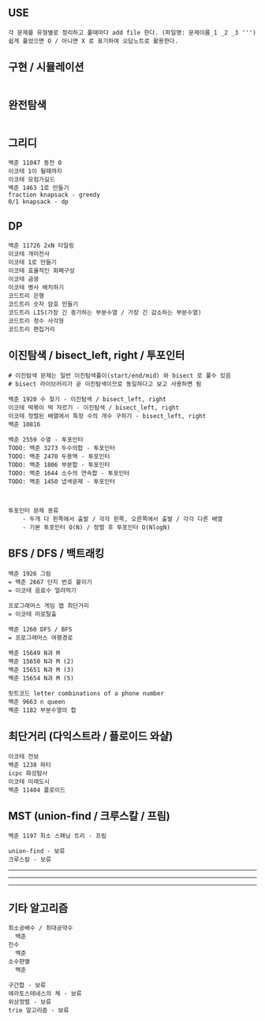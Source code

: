 ## USE
```
각 문제를 유형별로 정리하고 풀때마다 add file 한다. (파일명: 문제이름_1 _2 _3 ''')
쉽게 풀었으면 O / 아니면 X 로 표기하여 오답노트로 활용한다.

```

## 구현 / 시뮬레이션 
```
```

## 완전탐색
```
```

## 그리디
```
백준 11047 동전 0
이코테 1이 될때까지
이코테 모험가길드
백준 1463 1로 만들기
fraction knapsack - greedy
0/1 knapsack - dp

```

## DP
```
백준 11726 2xN 타일링
이코테 개미전사
이코테 1로 만들기
이코테 효율적인 화폐구성
이코테 금광
이코테 병사 배치하기
코드트리 은행
코드트리 숫자 암호 만들기
코드트리 LIS(가장 긴 증가하는 부분수열 / 가장 긴 감소하는 부분수열)
코드트리 정수 사각형
코드트리 편집거리

```

## 이진탐색 / bisect_left, right / 투포인터
```
# 이진탐색 문제는 일반 이진탐색풀이(start/end/mid) 와 bisect 로 풀수 있음
# bisect 라이브러리가 곧 이진탐색이므로 동일하다고 보고 사용하면 됨

백준 1920 수 찾기 - 이진탐색 / bisect_left, right
이코테 떡볶이 떡 자르기 - 이진탐색 / bisect_left, right
이코테 정렬된 배열에서 특정 수의 개수 구하기 - bisect_left, right
백준 10816

백준 2559 수열 - 투포인터
TODO: 백준 3273 두수의합 - 투포인터
TODO: 백준 2470 두용액 - 투포인터
TODO: 백준 1806 부분합 - 투포인터
TODO: 백준 1644 소수의 연속합 - 투포인터
TODO: 백준 1450 냅색문제 - 투포인터



투포인터 문제 종류 
    - 두개 다 왼쪽에서 출발 / 각각 왼쪽, 오른쪽에서 출발 / 각각 다른 배열
    - 기본 투포인터 O(N) / 정렬 후 투포인터 O(NlogN)

```

## BFS / DFS / 백트래킹
```
백준 1926 그림
= 백준 2667 단지 번호 붙이기
= 이코테 음료수 얼려먹기

프로그래머스 게임 맵 최단거리
= 이코테 미로탈출

백준 1260 DFS / BFS
= 프로그래머스 여행경로

백준 15649 N과 M
백준 15650 N과 M (2)
백준 15651 N과 M (3)
백준 15654 N과 M (5)

릿트코드 letter combinations of a phone number
백준 9663 n queen
백준 1182 부분수열의 합

```

## 최단거리 (다익스트라 / 플로이드 와샬)
```
이코테 전보
백준 1238 파티
icpc 화성탐사
이코테 미래도시
백준 11404 플로이드

```

## MST (union-find / 크루스칼 / 프림)
```
백준 1197 최소 스패닝 트리 - 프림

union-find - 보류
크루스칼 - 보류

```

---
---
---

## 기타 알고리즘
```
최소공배수 / 최대공약수
  백준 
진수
  백준
소수판별
  백준

구간합 - 보류
에라토스테네스의 체 - 보류
위상정렬 - 보류
trie 알고리즘 - 보류

```







